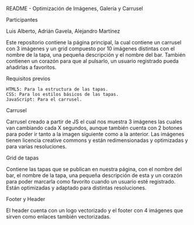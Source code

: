 README - Optimización de Imágenes, Galería y Carrusel
 
Participantes
 
Luis Alberto, Adrián Gavela, Alejandro Martínez
 
Este repositorio contiene la página principal, la cual contiene un carrusel con 3 imágenes y un grid compuesto por 10 imágenes distintas con el nombre de la tapa, una pequeña descripción y el nombre del bar. También contienen un corazón para que al pulsarlo, un usuario registrado pueda añadirlas a favoritos.
 
Requisitos previos
 
    HTML5: Para la estructura de las tapas.
    CSS: Para los estilos básicos de las tapas.
    JavaScript: Para el carrusel.
 
Carrusel
 
Carrusel creado a partir de JS el cual nos muestra 3 imágenes las cuales van cambiando cada X segundos, aunque también cuenta con 2 botones para poder ir tanto a la imagen siguiente como a la anterior.
Las imágenes tienen licencia creative commons y están redimensionadas y optimizadas y para varias resoluciones.
 
Grid de tapas
 
Contiene las tapas que se publican en nuestra página, con el nombre del bar, el nombre de la tapa, una pequeña descripción de esta y un corazón para poder marcarla como favorito cuando un usuario esté registrado. Están optimizadas y adaptado para distintas resoluciones.
 
Footer y Header
 
El header cuenta con un logo vectorizado y el footer con 4 imágenes que sirven como enlaces también vectorizadas.